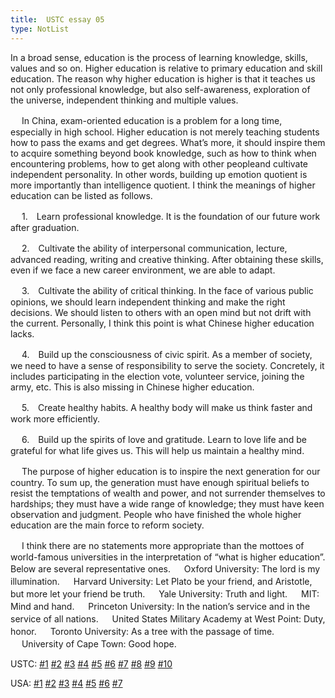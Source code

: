 ```yaml
---
title:  USTC essay 05
type: NotList
---
```


In a broad sense, education is the process of learning knowledge, skills, values and so on. Higher education is relative to primary education and skill education. The reason why higher education is higher is that it teaches us not only professional knowledge, but also self-awareness, exploration of the universe, independent thinking and multiple values.

　  In China, exam-oriented education is a problem for a long time, especially in high school. Higher education is not merely teaching students how to pass the exams and get degrees. What’s more, it should inspire them to acquire something beyond book knowledge, such as how to think when encountering problems, how to get along with other peopleand cultivate independent personality. In other words, building up emotion quotient is more importantly than intelligence quotient. I think the meanings of higher education can be listed as follows.

　  1.　Learn professional knowledge. It is the foundation of our future work after graduation.

　  2.　Cultivate the ability of interpersonal communication, lecture, advanced reading, writing and creative thinking. After obtaining these skills, even if we face a new career environment, we are able to adapt.

　  3.　Cultivate the ability of critical thinking. In the face of various public opinions, we should learn independent thinking and make the right decisions. We should listen to others with an open mind but not drift with the current. Personally, I think this point is what Chinese higher education lacks.

　  4.　Build up the consciousness of civic spirit. As a member of society, we need to have a sense of responsibility to serve the society. Concretely, it includes participating in the election vote, volunteer service, joining the army, etc. This is also missing in Chinese higher education.

　  5.　Create healthy habits. A healthy body will make us think faster and work more efficiently.

　  6.　Build up the spirits of love and gratitude. Learn to love life and be grateful for what life gives us. This will help us maintain a healthy mind.

　  The purpose of higher education is to inspire the next generation for our country. To sum up, the generation must have enough spiritual beliefs to resist the temptations of wealth and power, and not surrender themselves to hardships; they must have a wide range of knowledge; they must have keen observation and judgment. People who have finished the whole higher education are the main force to reform society.

　  I think there are no statements more appropriate than the mottoes of world-famous universities in the interpretation of “what is higher education”. Below are several representative ones.
　  Oxford University: The lord is my illumination.
　  Harvard University: Let Plato be your friend, and Aristotle, but more let your friend be truth.
　  Yale University: Truth and light.
　  MIT: Mind and hand.
　  Princeton University: In the nation’s service and in the service of all nations.
　  United States Military Academy at West Point: Duty, honor.
　  Toronto University: As a tree with the passage of time.
　  University of Cape Town: Good hope.

USTC: [\#1](/meeting/highereducation/ustc1) [\#2](/meeting/highereducation/ustc2) [\#3](/meeting/highereducation/ustc3) [\#4](/meeting/highereducation/ustc4) [\#5](/meeting/highereducation/ustc5) [\#6](/meeting/highereducation/ustc6)  [\#7](/meeting/highereducation/ustc7)  [\#8](/meeting/highereducation/ustc8) [\#9](/meeting/highereducation/ustc9) [\#10](/meeting/highereducation/ustc10)

USA: [\#1](/meeting/highereducation/usa1) [\#2](/meeting/highereducation/usa2) [\#3](/meeting/highereducation/usa3) [\#4](/meeting/highereducation/usa4) [\#5](/meeting/highereducation/usa5)  [\#6](/meeting/highereducation/usa6) [\#7](/meeting/highereducation/usa7)        
